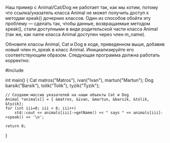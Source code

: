Наш пример с Animal/Cat/Dog не работает так, как мы хотим, потому что ссылка/указатель класса Animal не может получить доступ к методам speak() дочерних классов. Один из способов обойти эту проблему — сделать так, чтобы данные, возвращаемые методом speak(), стали доступными в виде родительской части класса Animal (так же, как name класса Animal доступен через член m_name).

Обновите классы Animal, Cat и Dog в коде, приведенном выше, добавив новый член m_speak в класс Animal. Инициализируйте его соответствующим образом. Следующая программа должна работать корректно:

#include <iostream>
 
int main()
{
    Cat matros("Matros"), ivan("Ivan"), martun("Martun");
    Dog barsik("Barsik"), tolik("Tolik"), tyzik("Tyzik");
 
    // Создаем массив указателей на наши объекты Cat и Dog
    Animal *animals[] = { &matros, &ivan, &martun, &barsik, &tolik, &tyzik};
    for (int iii=0; iii < 6; iii++)
        std::cout << animals[iii]->getName() << " says " << animals[iii]->speak() << '\n';
 
    return 0;
}

